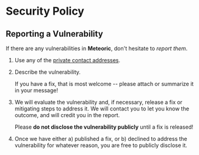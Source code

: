 # Security Policy

## Reporting a Vulnerability

If there are any vulnerabilities in **Meteoric**, don't hesitate to _report them_.

1. Use any of the [private contact addresses](https://github.com/Nytuo/Meteoric#support).
2. Describe the vulnerability.

   If you have a fix, that is most welcome -- please attach or summarize it in your message!

3. We will evaluate the vulnerability and, if necessary, release a fix or mitigating steps to address it. We will contact you to let you know the outcome, and will credit you in the report.

   Please **do not disclose the vulnerability publicly** until a fix is released!

4. Once we have either a) published a fix, or b) declined to address the vulnerability for whatever reason, you are free to publicly disclose it.
